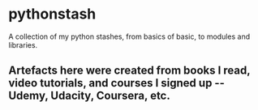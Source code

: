 # pythonstash
A collection of my python stashes, from basics of basic, to modules and libraries.
## Artefacts here were created from books I read, video tutorials, and courses I signed up -- Udemy, Udacity, Coursera, etc.
